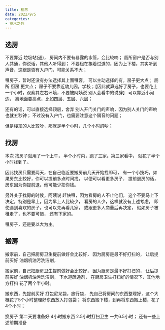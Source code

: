 ```yaml
---
title: 租房
date: 2022/9/5
categories: 
- 技术之外
---
```




## 选房
不要靠近 垃圾站(通)，
房间内不要有暴露的水管，会比较响；
厕所窗户是否与别人共通，你说话，其他人听得到；
不要租在挨着过道的，因为上下楼，其实听到声音，这跟是否有入户门，可能关系不大；

租房子，暂时还没有办法选择其上面租客。
可以主动选择的有，房子更大点；
厕所 厨房 更大点；
房子不要靠近幼儿园，学校；【因此就算选好了房子，也要花上一个小时，观察其左右环境，不要被阿姨说 别人会看中的说辞】
可以靠近小河边，
离地面要高点，比如四层、五层、六层；


还有的话，可以直接选择顶层，舍弃 别人开门关门的声响，因为别人关门的声响 也就五秒钟；
不过没有入户门，也需要注意这个隔音的问题；

但是楼顶的人比较吵，那就是半个小时，几个小时的吵；


## 找房
本次 找房子就用了一个上午，
半个小时内，跑了三家，第三家看中，
就花了半个小时找到了。

因此找房只需要两天，在自己临近要搬房前几天开始找即可，
有一个小技巧，如果房东比较好，你可以提前多点时间找，
以便可以看更多房子，
提前退房的话，
房东因为你提前退，他可能少扣你钱。


另外关于找房的时候，阿姨说 赶快租，因为看房的人不止他们，
这个不要马上下决定，特别是早上，因为早上人比较少，
看房的人少，这样就没有上述考虑，
即使遇到喜欢的房子，也可以先再看几家，
或跟更多人商量后再决定，
假如房子被租走了，也不要可惜，
还有下家的。

租房子，还是要以大为主。

























## 搬房
搬家前，自己把厨房卫生提前做好会比较好，
因为厨房是最不好打扫的，
让后提前买好 油烟机油污洗洁剂，



搬家前，自己把厨房卫生提前做好会比较好，
因为厨房是最不好打扫的，
让后提前买好 油烟机油污洗洁剂，
下水道疏通剂，
在厨房卫生打扫好的情况下，其他地方打扫 花了两个半小时。

搬东西，先提前买好 打包尼龙袋，旅行袋， 先自己将房间的东西整理好，这个大概花了5个小时整理好东西放入打包袋；
将东西搬下楼，到再将东西搬上楼，花了 4个小时；

换房子 第二天要准备好 4小时搬东西 2.5小时打扫卫生 一共6.5小时；
还有一些上述前期准备


















